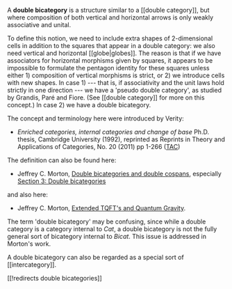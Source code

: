 A **double bicategory** is a structure similar to a [[double category]], but where composition of both vertical and horizontal arrows is only weakly associative and unital.  

To define this notion, we need to include extra shapes of 2-dimensional cells in addition to the squares that appear in a double category: we also need vertical and horizontal [[globe|globes]].  The reason is that if we have associators for horizontal morphisms given
by squares, it appears to be impossible to formulate the pentagon identity for these squares unless either 1) composition of vertical morphisms is strict, or 2) we introduce cells with new shapes.  In case 1) --- that is, if associativity and the unit laws hold strictly in one direction --- we have a 'pseudo double category', as studied by Grandis, Par&#233; and Fiore.  (See [[double category]] for more on this concept.)  In case 2) we have a double bicategory.

The concept and terminology here were introduced by Verity:

* _Enriched categories, internal categories and change of base_ Ph.D. thesis, Cambridge University (1992), reprinted as Reprints in Theory and Applications of Categories, No. 20 (2011) pp 1-266 ([TAC](http://www.tac.mta.ca/tac/reprints/articles/20/tr20abs.html))

The definition can also be found here:

* Jeffrey C. Morton, [Double bicategories and double cospans](http://arxiv.org/abs/math/0611930), especially [Section 3: Double bicategories](http://arxiv.org/PS_cache/math/pdf/0611/0611930v3.pdf#page=9)

and also here:

* Jeffrey C. Morton, [Extended TQFT's and Quantum Gravity](http://arxiv.org/abs/0710.0032).

The term 'double bicategory' may be confusing, since while a double category is a category internal to $Cat$, a double bicategory is not the fully general sort of bicategory internal to $Bicat$.  This issue is addressed in Morton's work.

A double bicategory can also be regarded as a special sort of [[intercategory]].

[[!redirects double bicategories]]
